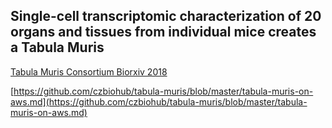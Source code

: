 ## Single-cell transcriptomic characterization of 20 organs and tissues from individual mice creates a Tabula Muris

[Tabula Muris Consortium Biorxiv 2018](https://www.biorxiv.org/content/10.1101/237446v2)

[https://github.com/czbiohub/tabula-muris/blob/master/tabula-muris-on-aws.md](https://github.com/czbiohub/tabula-muris/blob/master/tabula-muris-on-aws.md)

